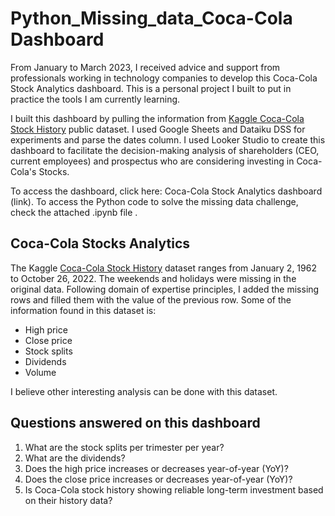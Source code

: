 # Python_Missing_data_Coca-Cola Dashboard

From January to March 2023, I received advice and support from professionals working in technology companies to develop this Coca-Cola Stock Analytics dashboard. This is a personal project I built to put in practice the tools I am currently learning. 

I built this dashboard by pulling the information from [Kaggle Coca-Cola Stock History](https://www.kaggle.com/datasets/kalilurrahman/coca-cola-stock-live-and-updated) public dataset. I used Google Sheets and Dataiku DSS for experiments and parse the dates column. I used Looker Studio to create this dashboard to facilitate the decision-making analysis of shareholders (CEO, current employees) and prospectus who are considering investing in Coca-Cola's Stocks. 

To access the dashboard, click here: Coca-Cola Stock Analytics dashboard (link). To access the Python code to solve the missing data challenge, check the attached .ipynb file . 

## Coca-Cola Stocks Analytics 

The Kaggle [Coca-Cola Stock History](https://www.kaggle.com/datasets/kalilurrahman/coca-cola-stock-live-and-updated) dataset ranges from January 2, 1962 to October 26, 2022. The weekends and holidays were missing in the original data. Following domain of expertise principles, I added the missing rows and filled them with the value of the previous row. Some of the information found in this dataset is: 

* High price 
* Close price 
* Stock splits 
* Dividends
* Volume 

I believe other interesting analysis can be done with this dataset. 

## Questions answered on this dashboard

1. What are the stock splits per trimester per year? 
2. What are the dividends? 
3. Does the high price increases or decreases year-of-year (YoY)? 
4. Does the close price increases or decreases year-of-year (YoY)? 
5. Is Coca-Cola stock history showing reliable long-term investment based on their history data? 
